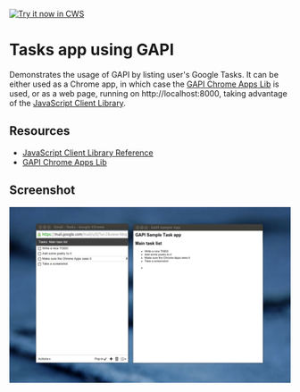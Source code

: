 <a target="_blank" href="https://chrome.google.com/webstore/detail/licakmgdnppmfjlkgijcbnobnkoaegko">![Try it now in CWS](https://raw.github.com/GoogleChrome/chrome-extensions-samples/master/apps/tryitnowbutton.png "Click here to install this sample from the Chrome Web Store")</a>


# Tasks app using GAPI

Demonstrates the usage of GAPI by listing user's Google Tasks. It can be either
used as a Chrome app, in which case the [GAPI Chrome Apps Lib](https://github.com/GoogleChrome/chrome-app-samples/tree/master/gapi-chrome-apps-lib)
is used, or as a web page, running on http://localhost:8000, taking advantage
of the [JavaScript Client Library](https://developers.google.com/api-client-library/javascript/reference/referencedocs).

## Resources

* [JavaScript Client Library Reference](https://developers.google.com/api-client-library/javascript/reference/referencedocs)
* [GAPI Chrome Apps Lib](https://github.com/GoogleChrome/chrome-app-samples/tree/master/gapi-chrome-apps-lib)


## Screenshot
![screenshot](/samples/tasks/assets/screenshot_1280_800.png)
